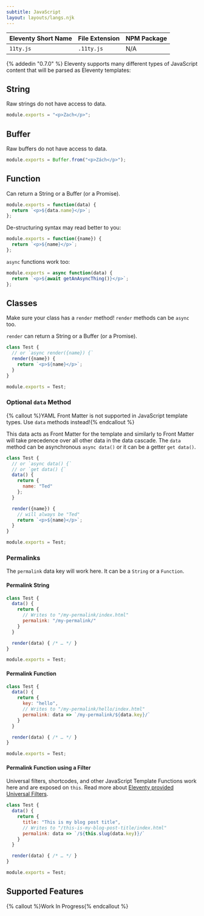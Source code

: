 ```yaml
---
subtitle: JavaScript
layout: layouts/langs.njk
---
```

| Eleventy Short Name | File Extension | NPM Package |
| ------------------- | -------------- | ----------- |
| `11ty.js`              | `.11ty.js`        | N/A         |

{% addedin "0.7.0" %} Eleventy supports many different types of JavaScript content that will be parsed as Eleventy templates:

## String

Raw strings do not have access to data.

```js
module.exports = "<p>Zach</p>";
```

## Buffer

Raw buffers do not have access to data.

```js
module.exports = Buffer.from("<p>Zách</p>");
```

## Function

Can return a String or a Buffer (or a Promise).

```js
module.exports = function(data) {
  return `<p>${data.name}</p>`;
};
```

De-structuring syntax may read better to you:

```js
module.exports = function({name}) {
  return `<p>${name}</p>`;
};
```

`async` functions work too:

```js
module.exports = async function(data) {
  return `<p>${await getAnAsyncThing()}</p>`;
};
```

## Classes

Make sure your class has a `render` method! `render` methods can be `async` too.

`render` can return a String or a Buffer (or a Promise).

```js
class Test {
  // or `async render({name}) {`
  render({name}) {
    return `<p>${name}</p>`;
  }
}

module.exports = Test;
```

### Optional `data` Method

{% callout %}YAML Front Matter is not supported in JavaScript template types. Use <code>data</code> methods instead!{% endcallout %}

This data acts as Front Matter for the template and similarly to Front Matter will take precedence over all other data in the data cascade. The `data` method can be asynchronous `async data()` or it can be a getter `get data()`.

```js
class Test {
  // or `async data() {`
  // or `get data() {`
  data() {
    return {
      name: "Ted"
    };
  }

  render({name}) {
    // will always be "Ted"
    return `<p>${name}</p>`;
  }
}

module.exports = Test;
```

### Permalinks

The `permalink` data key will work here. It can be a `String` or a `Function`.

#### Permalink String

```js
class Test {
  data() {
    return {
      // Writes to "/my-permalink/index.html"
      permalink: "/my-permalink/"
    }
  }

  render(data) { /* … */ }
}

module.exports = Test;
```

#### Permalink Function

```js
class Test {
  data() {
    return {
      key: "hello",
      // Writes to "/my-permalink/hello/index.html"
      permalink: data => `/my-permalink/${data.key}/`
    }
  }

  render(data) { /* … */ }
}

module.exports = Test;
```

#### Permalink Function using a Filter

Universal filters, shortcodes, and other JavaScript Template Functions work here and are exposed on `this`. Read more about [Eleventy provided Universal Filters](/docs/filters/#eleventy-provided-universal-filters).

```js
class Test {
  data() {
    return {
      title: "This is my blog post title",
      // Writes to "/this-is-my-blog-post-title/index.html"
      permalink: data => `/${this.slug(data.key)}/`
    }
  }

  render(data) { /* … */ }
}

module.exports = Test;
```


## Supported Features

{% callout %}Work In Progress{% endcallout %}
